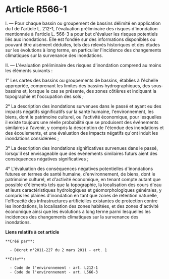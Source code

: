# Article R566-1

I. ― Pour chaque bassin ou groupement de bassins délimité en application du I de l'article L. 212-1, l'évaluation
préliminaire des risques d'inondation mentionnée à l'article L. 566-3 a pour but d'évaluer les risques potentiels liés aux
inondations. Elle est fondée sur des informations disponibles ou pouvant être aisément déduites, tels des relevés historiques
et des études sur les évolutions à long terme, en particulier l'incidence des changements climatiques sur la survenance des
inondations. 

II. ― L'évaluation préliminaire des risques d'inondation comprend au moins les éléments suivants : 

1° Les cartes des bassins ou groupements de bassins, établies à l'échelle appropriée, comprenant les limites des bassins
hydrographiques, des sous-bassins et, lorsque le cas se présente, des zones côtières et indiquant la topographie et
l'occupation des sols ; 

2° La description des inondations survenues dans le passé et ayant eu des impacts négatifs significatifs sur la santé
humaine, l'environnement, les biens, dont le patrimoine culturel, ou l'activité économique, pour lesquelles il existe
toujours une réelle probabilité que se produisent des événements similaires à l'avenir, y compris la description de l'étendue
des inondations et des écoulements, et une évaluation des impacts négatifs qu'ont induit les inondations considérées ; 

3° La description des inondations significatives survenues dans le passé, lorsqu'il est envisageable que des événements
similaires futurs aient des conséquences négatives significatives ; 

4° L'évaluation des conséquences négatives potentielles d'inondations futures en termes de santé humaine, d'environnement, de
biens, dont le patrimoine culturel, et d'activité économique, en tenant compte autant que possible d'éléments tels que la
topographie, la localisation des cours d'eau et leurs caractéristiques hydrologiques et géomorphologiques générales, y
compris les plaines d'inondation en tant que zones de rétention naturelle, l'efficacité des infrastructures artificielles
existantes de protection contre les inondations, la localisation des zones habitées, et des zones d'activité économique ainsi
que les évolutions à long terme parmi lesquelles les incidences des changements climatiques sur la survenance des
inondations.

**Liens relatifs à cet article**

	**Créé par**:

	  - Décret n°2011-227 du 2 mars 2011 - art. 1

	**Cite**:

	  - Code de l'environnement - art. L212-1
	  - Code de l'environnement - art. L566-3
